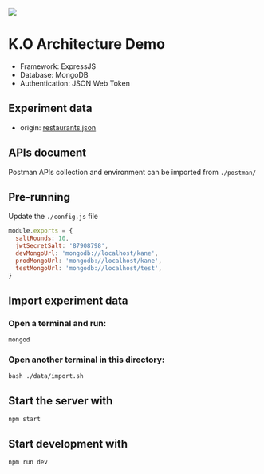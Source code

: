 ![](https://github.com/dividedbynil/ko-architecture/workflows/CI/badge.svg)

# K.O Architecture Demo
- Framework: ExpressJS
- Database: MongoDB
- Authentication: JSON Web Token

## Experiment data
- origin: [restaurants.json](https://raw.githubusercontent.com/mongodb/docs-assets/geospatial/restaurants.json)

## APIs document
Postman APIs collection and environment can be imported from `./postman/`

## Pre-running
Update the `./config.js` file
```js
module.exports = {
  saltRounds: 10,
  jwtSecretSalt: '87908798',
  devMongoUrl: 'mongodb://localhost/kane',
  prodMongoUrl: 'mongodb://localhost/kane',
  testMongoUrl: 'mongodb://localhost/test',
}
```

## Import experiment data

### Open a terminal and run:
```
mongod
```

### Open another terminal in this directory:
```
bash ./data/import.sh
```

## Start the server with
```
npm start
```

## Start development with
```
npm run dev
```
